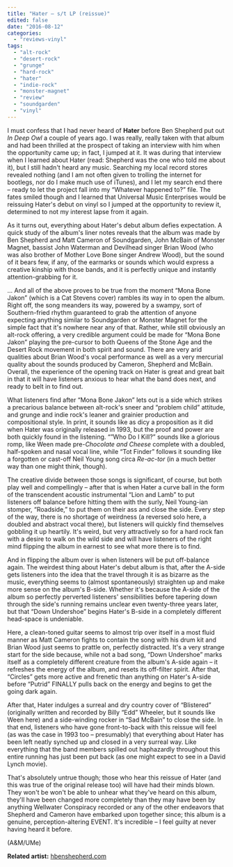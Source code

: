 ```yaml
---
title: "Hater – s/t LP (reissue)"
edited: false
date: "2016-08-12"
categories:
  - "reviews-vinyl"
tags:
  - "alt-rock"
  - "desert-rock"
  - "grunge"
  - "hard-rock"
  - "hater"
  - "indie-rock"
  - "monster-magnet"
  - "review"
  - "soundgarden"
  - "vinyl"
---
```


I must confess that I had never heard of **Hater** before Ben Shepherd put out _In Deep Owl_ a couple of years ago. I was really, really taken with that album and had been thrilled at the prospect of taking an interview with him when the opportunity came up; in fact, I jumped at it. It was during that interview when I learned about Hater (read: Shepherd was the one who told me about it), but I still hadn't heard any music. Searching my local record stores revealed nothing (and I am not often given to trolling the internet for bootlegs, nor do I make much use of iTunes), and I let my search end there – ready to let the project fall into my “Whatever happened to?” file. The fates smiled though and I learned that Universal Music Enterprises would be reissuing Hater's debut on vinyl so I jumped at the opportunity to review it, determined to not my interest lapse from it again.

As it turns out, everything about Hater's debut album defies expectation. A quick study of the album's liner notes reveals that the album was made by Ben Shepherd and Matt Cameron of Soundgarden, John McBain of Monster Magnet, bassist John Waterman and Devilhead singer Brian Wood (who was also brother of Mother Love Bone singer Andrew Wood), but the sound of it bears few, if any, of the earmarks or sounds which would express a creative kinship with those bands, and it is perfectly unique and instantly attention-grabbing for it.

... And all of the above proves to be true from the moment “Mona Bone Jakon” (which is a Cat Stevens cover) rambles its way in to open the album. Right off, the song meanders its way, powered by a swampy, sort of Southern-fried rhythm guaranteed to grab the attention of anyone expecting anything similar to Soundgarden or Monster Magnet for the simple fact that it's nowhere near any of that. Rather, while still obviously an alt-rock offering, a very credible argument could be made for “Mona Bone Jakon” playing the pre-cursor to both Queens of the Stone Age and the Desert Rock movement in both spirit and sound. There are very arid qualities about Brian Wood's vocal performance as well as a very mercurial quality about the sounds produced by Cameron, Shepherd and McBain. Overall, the experience of the opening track on Hater is great and great bait in that it will have listeners anxious to hear what the band does next, and ready to belt in to find out.

What listeners find after “Mona Bone Jakon” lets out is a side which strikes a precarious balance between alt-rock's sneer and “problem child” attitude, and grunge and indie rock's leaner and grainier production and compositional style. In print, it sounds like as dicy a proposition as it did when Hater was originally released in 1993, but the proof and power are both quickly found in the listening. “”Who Do I Kill?” sounds like a glorious romp, like Ween made pre-_Chocolate and Cheese_ complete with a doubled, half-spoken and nasal vocal line, while “Tot Finder” follows it sounding like a forgotten or cast-off Neil Young song circa _Re-ac-tor_ (in a much better way than one might think, though).

The creative divide between those songs is significant, of course, but both play well and compellingly – after that is when Hater a curve ball in the form of the transcendent acoustic instrumental “Lion and Lamb” to put listeners off balance before hitting them with the surly, Neil Young-ian stomper, “Roadside,” to put them on their ass and close the side. Every step of the way, there is no shortage of weirdness (a reversed solo here, a doubled and abstract vocal there), but listeners will quickly find themselves gobbling it up heartily. It's weird, but very attractively so for a hard rock fan with a desire to walk on the wild side and will have listeners of the right mind flipping the album in earnest to see what more there is to find.

And in flipping the album over is when listeners will be put off-balance again. The weirdest thing about Hater's debut album is that, after the A-side gets listeners into the idea that the travel through it is as bizarre as the music, everything seems to (almost spontaneously) straighten up and make more sense on the album's B-side. Whether it's because the A-side of the album so perfectly perverted listeners' sensibilities before tapering down through the side's running remains unclear even twenty-three years later, but that “Down Undershoe” begins Hater's B-side in a completely different head-space is undeniable.

Here, a clean-toned guitar seems to almost trip over itself in a most fluid manner as Matt Cameron fights to contain the song with his drum kit and Brian Wood just seems to prattle on, perfectly distracted. It's a very strange start for the side because, while not a bad song, “Down Undershoe” marks itself as a completely different creature from the album's A-side again – it refreshes the energy of the album, and resets its off-filter spirit. After that, “Circles” gets more active and frenetic than anything on Hater's A-side before “Putrid” FINALLY pulls back on the energy and begins to get the going dark again.

After that, Hater indulges a surreal and dry country cover of “Blistered” (originally written and recorded by Billy “Edd” Wheeler, but it sounds like Ween here) and a side-winding rocker in “Sad McBain” to close the side. In that end, listeners who have gone front-to-back with this reissue will feel (as was the case in 1993 too – presumably) that everything about Hater has been left neatly synched up and closed in a very surreal way. Like everything that the band members spilled out haphazardly throughout this entire running has just been put back (as one might expect to see in a David Lynch movie).

That's absolutely untrue though; those who hear this reissue of Hater (and this was true of the original release too) will have had their minds blown. They won't be won't be able to unhear what they've heard on this album, they'll have been changed more completely than they may have been by anything Wellwater Conspiracy recorded or any of the other endeavors that Shepherd and Cameron have embarked upon together since; this album is a genuine, perception-altering EVENT. It's incredible – I feel guilty at never having heard it before.

(A&M/UMe)

**Related artist:** [hbenshepherd.com](http://hbenshepherd.com/)
